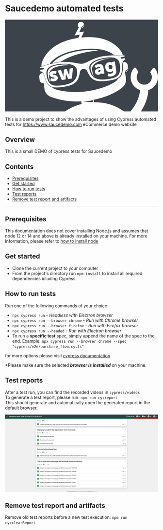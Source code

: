 # Saucedemo automated tests

![SaucedemoLogoo](https://github.com/maxchislov/saucedemo-automated-tests/blob/master/Saucedemo.png)

This is a demo project to show the advantages of using Cypress automated tests for https://www.saucedemo.com eCommerce demo website


## Overview
This is a small DEMO of cypress tests for Saucedemo

## Contents

- [Prerequisites](#prerequisites)
- [Get started](#get-started)
- [How to run tests](#how-to-run-tests)
- [Test reports](#test-reports)
- [Remove test report and artifacts](#remove-test-report-and-artifacts)
---


## Prerequisites

This documentation does not cover installing Node.js and assumes that node 12 or 14 and above is already installed on your machine. For more information, please refer to [how to install node](https://nodejs.dev/learn/how-to-install-nodejs)



## Get started

- Clone the current project to your computer
- From the project's directory run `npm install` to install all required dependencies icluding Cypress.


## How to run tests
 Run one of the following commands of your choice:

- `npx cypress run` - _Headless with Electron browser_
- `npx cypress run --browser chrome` - _Run with Chrome browser_
- `npx cypress run --browser firefox` - _Run with Firefox browser_
- `npx cypress run --headed` - _Run with Electron browser_
- To run a **specific test** spec, simply append the name of the spec to the end. Example: 
`npx cypress run --browser chrome --spec "cypress/e2e/purchase_flow.cy.ts"`

for more options please visit [cypress documentation](https://docs.cypress.io/guides/guides/launching-browsers#Browsers)

*Please make sure the selected ***browser is installed*** on your machine.



## Test reports

After a test run, you can find the recorded videos in `cypress/videos`\
To generate a test report, please run: `npm run cy:report`\
This should generate and automatically open the generated report in the default browser.

![Report Example](https://github.com/maxchislov/saucedemo-automated-tests/blob/master/report_example.png)



## Remove test report and artifacts

Remove old test reports before a new test execution:  `npm run cy:clearReport`
